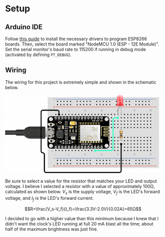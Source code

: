 # Setup

## Arduino IDE

Follow [this guide](https://randomnerdtutorials.com/how-to-install-esp8266-board-arduino-ide/) to install the necessary drivers to program ESP8266 boards. Then, select the board marked "NodeMCU 1.0 (ESP - 12E Module)". Set the serial monitor's baud rate to 115200 if running in debug mode (activated by defining `PT_DEBUG`).

## Wiring

The wiring for this project is extremely simple and shown in the schematic below. 

![Project schematic](schematic.png)

Be sure to select a value for the resistor that matches your LED and output voltage. I believe I selected a resistor with a value of approximately 100Ω, calculated as shown below. $V_s$ is the supply voltage, $V_f$ is the LED's forward voltage, and $I_f$ is the LED's forward current.

$$R=\frac{V_s-V_f}{I_f}=\frac{3.3V-2.0V}{0.02A}=65Ω$$

I decided to go with a higher value than this minimum because I knew that I didn't want the clock's LED running at full 20 mA blast all the time; about half of the maximum brightness was just fine.